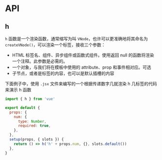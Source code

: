 # API

## h

`h` 函数是一个渲染函数，通常缩写为叫 `VNode`，也许可以更准确地将其命名为 `createVNode()`，可以渲染一个标签，接收三个参数：

- HTML 标签名、组件、异步组件或函数式组件。使用返回 null 的函数将渲染一个注释。此参数是必需的。
- 一个对象，与我们将在模板中使用的 attribute、prop 和事件相对应。可选
- 子节点，或者是标签的内容，也可以是默认插槽的内容

下面例子中，使用 `.jsx` 文件来编写的一个根据传递数字几就渲染 h 几标签的代码来演示 h 函数

```js
import { h } from 'vue'

export default {
  props: {
    num: {
      type: Number,
      required: true,
    },
  },
  setup(props, { slots }) {
    return () => h('h' + props.num, {}, slots.default())
  },
}
```
